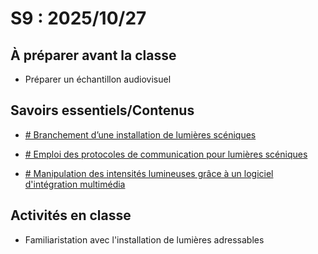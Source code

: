 # S9 : <!-- %: S9 -->2025/10/27<!-- %; -->

## À préparer avant la classe

* Préparer un échantillon audiovisuel  

## Savoirs essentiels/Contenus

* [ <!-- %: BLOC3_SAVOIR1  --># Branchement d’une installation de lumières scéniques<!-- %; -->](../../03-savoirs/03/01/README.md)

* [ <!-- %: BLOC3_SAVOIR2  --># Emploi des protocoles de communication pour lumières scéniques<!-- %; -->](../../03-savoirs/03/02/README.md)

* [ <!-- %: BLOC3_SAVOIR3  --># Manipulation des intensités lumineuses grâce à un logiciel d'intégration multimédia<!-- %; -->](../../03-savoirs/03/02/README.md)


## Activités en classe

* Familiaristation avec l'installation de lumières adressables 